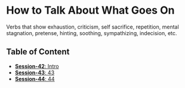 # How to Talk About What Goes On

Verbs that show exhaustion, criticism, self sacrifice, repetition, mental stagnation, pretense, hinting, soothing, sympathizing, indecision, etc.

## Table of Content

- [**Session-42**: Intro](session-42.md)
- [**Session-43**: 43](session-43.md)
- [**Session-44**: 44](session-44.md)